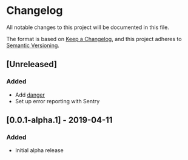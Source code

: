 # Changelog
All notable changes to this project will be documented in this file.

The format is based on [Keep a Changelog](https://keepachangelog.com/en/1.0.0/),
and this project adheres to [Semantic Versioning](https://semver.org/spec/v2.0.0.html).

## [Unreleased]
### Added
- Add [danger](https://danger.systems/js/)
- Set up error reporting with Sentry

## [0.0.1-alpha.1] - 2019-04-11
### Added
- Initial alpha release
